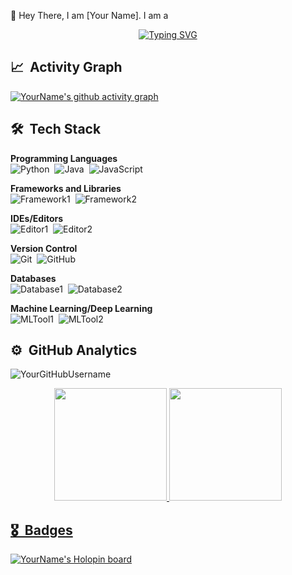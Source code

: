 🤗 Hey There, I am [Your Name]. I am a 

<p align="center"> 
  <a href="https://git.io/typing-svg"><img src="https://readme-typing-svg.herokuapp.com?font=Georgia&size=30&duration=2500&pause=1000&color=7b36eb&center=true&vCenter=true&width=500&lines=Your+Title+1;Your+Title+2;Your+Title+3" alt="Typing SVG" /></a>
</p>

## 📈 &nbsp;Activity Graph

[![YourName's github activity graph](https://github-readme-activity-graph.vercel.app/graph?username=YourGitHubUsername&theme=tokyo-night)](https://github.com/YourGitHubUsername/github-readme-activity-graph)

## 🛠 &nbsp;Tech Stack
__Programming Languages__ \
<img alt="Python" src="https://img.shields.io/badge/python-%2314354C.svg?style=for-the-badge&logo=python&logoColor=white"/>&nbsp;
<img alt="Java" src="https://img.shields.io/badge/java-%23ED8B00.svg?style=for-the-badge&logo=openjdk&logoColor=white"/>&nbsp;
<img alt="JavaScript" src="https://img.shields.io/badge/javascript-%23323330.svg?style=for-the-badge&logo=javascript&logoColor=%23F7DF1E"/>&nbsp;

__Frameworks and Libraries__ \
<img alt="Framework1" src="https://img.shields.io/badge/your-framework-YourColor?style=for-the-badge"/>&nbsp;
<img alt="Framework2" src="https://img.shields.io/badge/your-framework-YourColor?style=for-the-badge"/>&nbsp;

__IDEs/Editors__ \
<img alt="Editor1" src="https://img.shields.io/badge/editor1-0078d7.svg?style=for-the-badge&logo=editor1&logoColor=white"/>&nbsp;
<img alt="Editor2" src="https://img.shields.io/badge/editor2-143?style=for-the-badge&logo=editor2&logoColor=black&color=black&labelColor=green"/>&nbsp;

__Version Control__ \
<img alt="Git" src="https://img.shields.io/badge/git-%23F05033.svg?style=for-the-badge&logo=git&logoColor=white"/>&nbsp;
<img alt="GitHub" src="https://img.shields.io/badge/github-%23121011.svg?style=for-the-badge&logo=github&logoColor=white"/>&nbsp;

__Databases__ \
<img alt="Database1" src="https://img.shields.io/badge/Database1-%234ea94b.svg?style=for-the-badge&logo=database1&logoColor=white"/>&nbsp;
<img alt="Database2" src="https://img.shields.io/badge/Database2-%2300f.svg?style=for-the-badge&logo=database2&logoColor=white"/>&nbsp;

__Machine Learning/Deep Learning__ \
<img alt="MLTool1" src="https://img.shields.io/badge/MLTool1-%23D00000.svg?style=for-the-badge&logo=mltool1&logoColor=white"/>&nbsp;
<img alt="MLTool2" src="https://img.shields.io/badge/MLTool2-%23FF6F00.svg?style=for-the-badge&logo=mltool2&logoColor=white" />&nbsp;

## ⚙️ &nbsp;GitHub Analytics

<p align="left"> <img src="https://komarev.com/ghpvc/?username=YourGitHubUsername&label=Profile%20views&color=brightgreen&style=flat-square" alt="YourGitHubUsername" /> </p>

<p align="center">
<a href="https://github.com/YourGitHubUsername">
  <img height="180em" src="https://github-readme-stats-eight-theta.vercel.app/api?username=YourGitHubUsername&show_icons=true&theme=algolia&include_all_commits=true&count_private=true"/>
  <img height="180em" src="https://github-readme-stats-eight-theta.vercel.app/api/top-langs/?username=YourGitHubUsername&layout=compact&langs_count=8&theme=algolia"/>
</p>

## 🎖️ &nbsp;Badges

[![YourName's Holopin board](https://holopin.me/yourusername)](https://www.holopin.io/@yourusername)
